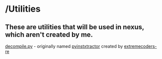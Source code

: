 # /Utilities
## These are utilities that will be used in nexus, which aren't created by me.

[decompile.py](decompile.py) - originally named [pyinstxtractor](https://github.com/extremecoders-re/pyinstxtractor) created by [extremecoders-re](https://github.com/extremecoders-re)
